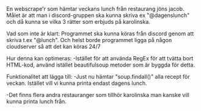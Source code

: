En webscrape'r som hämtar veckans lunch från restaurang jöns jacob. 
Målet är att man i discord-gruppen ska kunna skriva ex "@dagenslunch" 
och då kunna se vilka 3 rätter som erbjuds på karolinska. 

Vad som inte är klart: 
Programmet ska kunna köras från discord genom att skriva t.ex "@lunch". Och 
helst borde programmet ligga på någon cloudserver så att det kan köras 24/7

Hur denna kan optimeras: 
-Istället för att använda RegEx för att tvätta bort HTML-kod, använd istället 
beautifulsoup metoder som är byggda för detta. 

Funktionalitet att lägga till: 
-Just nu hämtar "soup.findall()" alla recept för veckan. Istället vill vi 
kunna printa endast dagens lunch. 

-Det finns flera andra restauranger som tillhör karolinska man kanske vill 
kunna printa lunch från. 



